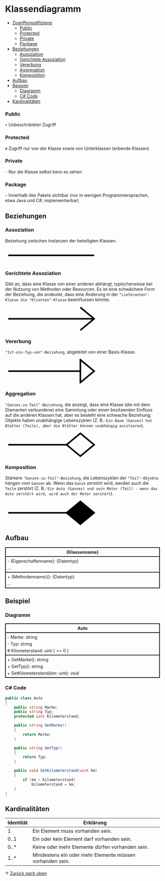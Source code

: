 # Klassendiagramm
- [Zugriffsmodifizierer](#zugriffsmodifizierer)
    - [Public](#public)
    - [Protected](#protected)
    - [Private](#private)
    - [Package](#package)
- [Beziehungen](#beziehungen)
    - [Assoziation](#assoziation)
    - [Gerichtete Assoziation](#gerichtete-assoziation)
    - [Vererbung](#vererbung)
    - [Aggregation](#aggregation)
    - [Komposition](#komposition)
- [Aufbau](#aufbau)
- [Beispiel](#beispiel)
    - [Diagramm](#diagramm)
    - [C# Code](#c-code)
- [Kardinalitäten](#kardinalitäten)

### Public
`+` Unbeschränkter Zugriff

### Protected
`#` Zugriff nur von der Klasse sowie von Unterklassen (erbende Klassen)

### Private
`-` Nur die Klasse selbst kann es sehen

### Package
`~` Innerhalb des Pakets sichtbar (nur in wenigen Programmiersprachen, etwa Java und C#, implementierbar)

## Beziehungen

### Assoziation
Beziehung zwischen Instanzen der beteiligten Klassen.

<svg width="300" height="50">
    <line x1="10" y1="25" x2="290" y2="25" stroke="#000" stroke-width="5" />
</svg>

### Gerichtete Assoziation
Gibt an, dass eine Klasse von einer anderen abhängt, typischerweise bei der Nutzung von Methoden oder Resourcen. Es ist eine schwächere Form der Beziehung, die andeutet, dass eine Änderung in der `"Lieferanten"-Klasse die "Klienten"-Klasse` beeinflussen könnte.

<svg width="300" height="80">
    <line x1="10" y1="40" x2="290" y2="40" stroke="#000" stroke-width="5" />
    <path d="M245,3 290,40 245,77" fill="transparent" stroke="#000" stroke-width="5" />
</svg>

### Vererbung
`"Ist-ein-Typ-von"-Beziehung`, abgeleitet von einer Basis-Klasse.

<svg width="300" height="80">
    <line x1="10" y1="40" x2="245" y2="40" stroke="#000" stroke-width="5" />
    <path d="M245,3 290,40 245,77 z" fill="transparent" stroke="#000" stroke-width="5" />
</svg>

### Aggregation
`"Ganzes-zu-Teil"-Beziehung`, die anzeigt, dass eine Klasse (die mit dem Diamanten verbundene) eine Sammlung oder einen besitzenden Einfluss auf die anderen Klassen hat, aber es besteht eine schwache Beziehung; Objekte haben unabhängige Lebenszyklen (Z. B.: `Ein Baum (Ganzes) hat Blätter (Teile), aber die Blätter können unabhängig existieren`).

<svg width="300" height="80">
    <line x1="10" y1="40" x2="205" y2="40" stroke="#000" stroke-width="5" />
    <path d="M245,3 290,40 245,77 200,40 z" fill="transparent" stroke="#000" stroke-width="5" />
</svg>

### Komposition
Stärkere `"Ganzes-zu-Teil"-Beziehung`, die Lebenszyklen der `"Teil"-Objekte` hängen vom `Ganzen` ab. Wenn das `Ganze` zerstört wird, werden auch die `Teile` zerstört (Z. B.: `Ein Auto (Ganzes) und sein Motor (Teil) - wenn das Auto zerstört wird, wird auch der Motor zerstört`).

<svg width="300" height="80">
    <line x1="10" y1="40" x2="205" y2="40" stroke="#000" stroke-width="5" />
    <path d="M245,3 290,40 245,77 200,40 z" fill="#000" stroke="#000" stroke-width="5" />
</svg>

## Aufbau
<style>.class-container * { margin: 5px; }</style>
<div style="border:2px solid #000;">
    <div class="class-container">
        <p style="text-align:center;"><b>{Klassenname}</b></p>
    </div>
    <div class="class-container" style="border-top:2px solid #000;">
        <p>- {Eigenschaftenname}: {Datentyp}</p>
        <p>...</p>
    </div>
    <div class="class-container" style="border-top:2px solid #000;">
        <p>+ {Methodenname}(): {Datentyp}</p>
        <p>...</p>
    </div>
</div>

## Beispiel

### Diagramm
<div style="border:2px solid #000;">
    <div class="class-container">
        <p style="text-align:center;"><b>Auto</b></p>
    </div>
    <div class="class-container" style="border-top:2px solid #000;">
        <p>- Marke: string</p>
        <p>- Typ: string</p>
        <p># Kilometerstand: uint { >= 0 }</p>
    </div>
    <div class="class-container" style="border-top:2px solid #000;">
        <p>+ GetMarke(): string</p>
        <p>+ GetTyp(): string</p>
        <p>+ SetKilometerstand(km: uint): void</p>
    </div>
</div>

### C# Code
```cs
public class Auto
{
    public string Marke;
    public string Typ;
    protected uint Kilometerstand;

    public string GetMarke()
    {
        return Marke;
    }

    public string GetTyp()
    {
        return Typ;
    }

    public void SetKilometerstand(uint km)
    {
        if (km > Kilometerstand)
            Kilometerstand = km;
    }
}
```

## Kardinalitäten
|Identität|Erklärung
|-   |-
|1   |Ein Element muss vorhanden sein.
|0..1|Ein oder kein Element darf vorhanden sein.
|0..*|Keine oder mehr Elemente dürfen vorhanden sein.
|1..*|Mindestens ein oder mehr Elemente müssen vorhanden sein.

&uarr; [Zurück nach oben](#top)


